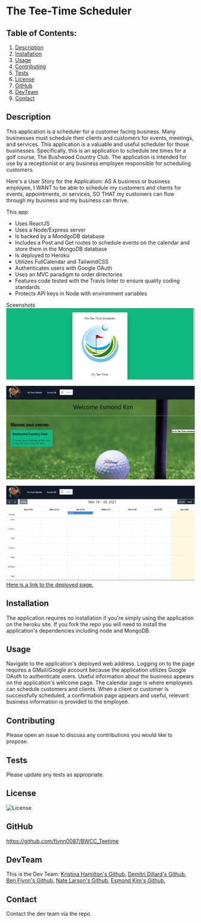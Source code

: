 # The Tee-Time Scheduler

## Table of Contents:

1. [Description](#description)
2. [Installation](#Installation)
3. [Usage](#Usage)
4. [Contributing](#Contributing)
5. [Tests](#Tests)
6. [License](#License)
7. [GitHub](#GitHub)
8. [DevTeam](#DevTeam)
9. [Contact](#Contact)

## Description

This application is a scheduler for a customer facing business. Many businesses must schedule their clients and customers for events, meetings, and services. This application is a valuable and useful scheduler for those businesses. Specifically, this is an application to schedule tee times for a golf course, The Bushwood Country Club. The application is intended for use by a receptionist or any business employee responsible for scheduling customers.

Here's a User Story for the Application:
AS A business or business employee,
I WANT to be able to schedule my customers and clients for events, appointments, or services,
SO THAT my customers can flow through my business and my business can thrive.

This app:

- Uses ReactJS
- Uses a Node/Express server
- Is backed by a MondgoDB database
- Includes a Post and Get routes to schedule events on the calendar and store them in the MongoDB database
- Is deployed to Heroku
- Utilizes FullCalendar and TailwindCSS
- Authenticates users with Google OAuth
- Uses an MVC paradigm to order directories
- Features code tested with the Travis linter to ensure quality coding standards
- Protects API keys in Node with environment variables

Sceenshots
![Here is a screenshot of the Tee Time Scheduler Log On Page.](/client/public/images/logon.jpg)

![Here is a screenshot of the Tee Time Scheduler Welcome Page.](/client/public/images/welcome.jpg)

![Here is a screenshot of the Tee Time Scheduler Calendar Page.](/client/public/images/calendar.jpg)
<br>
[Here is a link to the deployed page.](https://bushwood-teetime.herokuapp.com/)<br>

## Installation

The application requires no installation if you're simply using the application on the heroku site. If you fork the repo you will need to install the application's dependencies including node and MongoDB.

## Usage

Navigate to the application's deployed web address.
Logging on to the page requires a GMail/Google account because the application utilizes Google OAuth to authenticate users.
Useful information about the business appears on the application's welcome page.
The calendar page is where employees can schedule customers and clients.
When a client or customer is successfully scheduled, a confirmation page appears and useful, relevant business information is provided to the employee.

## Contributing

Please open an issue to discuss any contributions you would like to propose.

## Tests

Please update any tests as appropriate.

## License

![License](https://img.shields.io/badge/License-Apache%202.0-blue.svg)

## GitHub

https://github.com/flynn0087/BWCC_Teetime

## DevTeam
This is the Dev Team:
[Kristina Hamilton's Github.](https://github.com/Kay0s)
[Demitri Dillard's Github.](https://github.com/Meechlouch)
[Ben Flynn's Github.](https://github.com/flynn0087)
[Nate Larson's Github.](https://github.com/ironicminer)
[Esmond Kim's Github.](https://github.com/EsmondKim)

## Contact

Contact the dev team via the repo.



